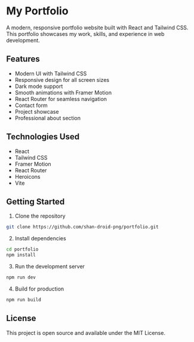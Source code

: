 # My Portfolio

A modern, responsive portfolio website built with React and Tailwind CSS. This portfolio showcases my work, skills, and experience in web development.

## Features

- Modern UI with Tailwind CSS
- Responsive design for all screen sizes
- Dark mode support
- Smooth animations with Framer Motion
- React Router for seamless navigation
- Contact form
- Project showcase
- Professional about section

## Technologies Used

- React
- Tailwind CSS
- Framer Motion
- React Router
- Heroicons
- Vite

## Getting Started

1. Clone the repository
```bash
git clone https://github.com/shan-droid-png/portfolio.git
```

2. Install dependencies
```bash
cd portfolio
npm install
```

3. Run the development server
```bash
npm run dev
```

4. Build for production
```bash
npm run build
```

## License

This project is open source and available under the MIT License.
